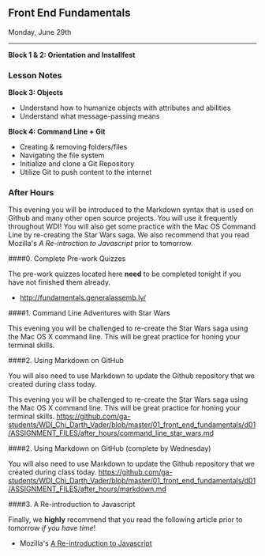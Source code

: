 ## Front End Fundamentals
Monday, June 29th

---
**Block 1 & 2: Orientation and Installfest**

### Lesson Notes

**Block 3: Objects**
* Understand how to humanize objects with attributes and abilities
* Understand what message-passing means

**Block 4: Command Line + Git**
* Creating & removing folders/files
* Navigating the file system
* Initialize and clone a Git Repository
* Utilize Git to push content to the internet

### After Hours

This evening you will be introduced to the Markdown syntax that is used on Github and many other open source projects. You will use it frequently throughout WDI! You will also get some practice with the Mac OS Command Line by re-creating the Star Wars saga. We also recommend that you read Mozilla's *A Re-introction to Javascript* prior to tomorrow.

####0. Complete Pre-work Quizzes

The pre-work quizzes located here **need** to be completed tonight if you have not finished them already.

* http://fundamentals.generalassemb.ly/

####1. Command Line Adventures with Star Wars

This evening you will be challenged to re-create the Star Wars saga using the Mac OS X command line. This will be great practice for honing your terminal skills.

####2. Using Markdown on GitHub

You will also need to use Markdown to update the Github repository that we created during class today.

This evening you will be challenged to re-create the Star Wars saga using the Mac OS X command line. This will be great practice for honing your terminal skills.
https://github.com/ga-students/WDI_Chi_Darth_Vader/blob/master/01_front_end_fundamentals/d01/ASSIGNMENT_FILES/after_hours/command_line_star_wars.md


####2. Using Markdown on GitHub (complete by Wednesday)

You will also need to use Markdown to update the Github repository that we created during class today.
https://github.com/ga-students/WDI_Chi_Darth_Vader/blob/master/01_front_end_fundamentals/d01/ASSIGNMENT_FILES/after_hours/markdown.md

####3. A Re-introduction to Javascript

Finally, we **highly** recommend that you read the following article prior to tomorrow *if you have time*!
* Mozilla's [A Re-introduction to Javascript](https://developer.mozilla.org/en-US/docs/Web/JavaScript/A_re-introduction_to_JavaScript)
